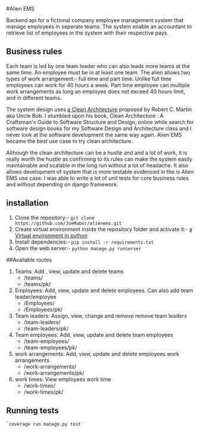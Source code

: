 #Alien EMS

Backend api for a fictional company employee management system that manage employees in seperate teams. The system 
enable an accountant to retrieve list of employees in the system with their respective pays.
## Business rules
Each team is led by one team leader who can also leads more teams at the same time. An employee must be in at least one team. The alien
allows two types of work arrangement:- full time and part time. Unlike full time employees can work for 40 hours a week.
Part time employee can multiple work arrangements as long an employee does not exceed 40 hours limit, and in different
teams.

The system design uses [a Clean Architecture](https://blog.cleancoder.com/uncle-bob/2012/08/13/the-clean-architecture.html) 
proposed by Robert C. Martin aka Uncle Bob. I stumbled upon his book, Clean Architecture : A Craftsman's Guide to Software Structure and Design,
online while search for software design books for my Software Design and Architecture class and I never look at the 
software development the same way again. Alien EMS became the best use case to try clean architecture.

Although the clean architecture can be a hustle and and a lot of work, it is really worth the hustle as confirming to 
its rules can make the system easily maintainable and  scalable in the long run without a lot of headache.
It also allows development of system that is more testable evidenced in the is Alien EMS use case. I was able to write
a lot of unit tests for core  business rules and without depending on django framework.


## installation

1. Clone the repository:- `git clone https://github.com/JoeMabor/alienems.git`
2. Create virtual environment inside the repository folder and activate it:- [a Virtual environment in python](https://docs.python.org/3.7/tutorial/venv.html)
3. Install dependencies:- `pip install -r requirements.txt`
3. Open the web server:- `python manage.py runserver`


##Available routes 

1. Teams: Add , view, update and delete teams
    - /teams/
    - /teams/pk/
2. Employees: Add, view, update and  delete employees. Can also add team leader/employee
     - /Employees/
     - /Employees/pk/
3. Team leaders: Assign, view, change and remove remove team leaders
    - /team-leaders/
     - /team-leaders/pk/
4. Team employees: Add, view, update and delete team employees
    - /team-employees/
     - /team-employees/pk/
5. work arrangements: Add, view, update and delete employees work arrangements
    - /work-arrangements/
     - /work-arrangements/pk/
6. work times: View employees work time
    - /work-times/
     - /work-times/pk/
     
## Running tests
    `coverage run manage.py test`
     

    
